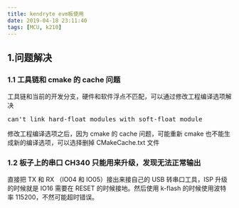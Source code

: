 ```yaml
---
title: kendryte evm板使用
date: 2019-04-18 23:11:40
tags: [MCU, k210]
---
```


## 1.问题解决

### 1.1 工具链和 cmake 的 cache 问题

工具链和当前的开发分支，硬件和软件浮点不匹配，可以通过修改工程编译选项解决

<pre class="themepre">
can't link hard-float modules with soft-float module
</pre>

修改工程编译选项之后，因为 cmake 的 cache 问题，可能重新 cmake 也不能生成新的编译选项，可以选择删掉 CMakeCache.txt 文件

### 1.2 板子上的串口 CH340 只能用来升级，发现无法正常输出

直接把 TX 和 RX （IO04 和 IO05）接出来接自己的 USB 转串口工具，ISP 升级的时候就是 IO16 需要在 RESET 的时候接地。然后使用 k-flash 的时候使用波特率 115200，不然可能超时错误。